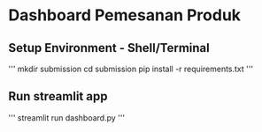# Dashboard Pemesanan Produk

## Setup Environment - Shell/Terminal
'''
mkdir submission
cd submission
pip install -r requirements.txt
'''

## Run streamlit app
'''
streamlit run dashboard.py
'''
